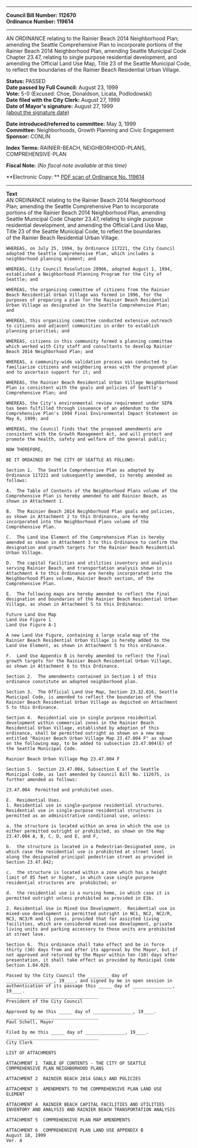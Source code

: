 * * * * *  
  
**Council Bill Number: [](#h0)[](#h2)112670**   
**Ordinance Number: 119614**  
  
* * * * *  
  
AN ORDINANCE relating to the Rainier Beach 2014 Neighborhood Plan; amending the Seattle Comprehensive Plan to incorporate portions of the Rainier Beach 2014 Neighborhood Plan, amending Seattle Municipal Code Chapter 23.47, relating to single purpose residential development, and amending the Official Land Use Map, Title 23 of the Seattle Municipal Code, to reflect the boundaries of the Rainier Beach Residential Urban Village.  
  
**Status:** PASSED   
**Date passed by Full Council:** August 23, 1999   
**Vote:** 5-0 (Excused: Choe, Donaldson, Licata, Podlodowski)   
**Date filed with the City Clerk:** August 27, 1999   
**Date of Mayor's signature:** August 27, 1999   
[(about the signature date)](/~public/approvaldate.htm)   
  
  
**Date introduced/referred to committee:** May 3, 1999   
**Committee:** Neighborhoods, Growth Planning and Civic Engagement   
**Sponsor:** CONLIN   
  
**Index Terms:** RAINIER-BEACH, NEIGHBORHOOD-PLANS, COMPREHENSIVE-PLAN  
  
**Fiscal Note:** *(No fiscal note available at this time)*  
  
**Electronic Copy: ** [PDF scan of Ordinance No. 119614](/~archives/Ordinances/Ord_119614.pdf)  
  
* * * * *  
  
**Text**  
    AN ORDINANCE relating to the Rainier Beach 2014 Neighborhood  
    Plan; amending the Seattle Comprehensive Plan to incorporate  
    portions of the Rainier Beach 2014 Neighborhood Plan, amending  
    Seattle Municipal Code Chapter 23.47, relating to single purpose  
    residential development, and amending the Official Land Use Map,  
    Title 23 of the Seattle Municipal Code, to reflect the boundaries  
    of the Rainier Beach Residential Urban Village.  
  
    WHEREAS, on July 25, 1994, by Ordinance 117221, the City Council  
    adopted the Seattle Comprehensive Plan, which includes a  
    neighborhood planning element; and  
  
    WHEREAS, City Council Resolution 28966, adopted August 1, 1994,  
    established a Neighborhood Planning Program for the City of  
    Seattle; and  
  
    WHEREAS, the organizing committee of citizens from the Rainier  
    Beach Residential Urban Village was formed in 1996, for the  
    purposes of preparing a plan for the Rainier Beach Residential  
    Urban Village as designated in the Seattle Comprehensive Plan;  
    and  
  
    WHEREAS, this organizing committee conducted extensive outreach  
    to citizens and adjacent communities in order to establish  
    planning priorities; and  
  
    WHEREAS, citizens in this community formed a planning committee  
    which worked with City staff and consultants to develop Rainier  
    Beach 2014 Neighborhood Plan; and  
  
    WHEREAS, a community-wide validation process was conducted to  
    familiarize citizens and neighboring areas with the proposed plan  
    and to ascertain support for it; and  
  
    WHEREAS, the Rainier Beach Residential Urban Village Neighborhood  
    Plan is consistent with the goals and policies of Seattle's  
    Comprehensive Plan; and  
  
    WHEREAS, the City's environmental review requirement under SEPA  
    has been fulfilled through issueance of an addendum to the  
    Comprehensive Plan's 1994 Final Environmental Impact Statement on  
    May 6, 1999; and  
  
    WHEREAS, the Council finds that the proposed amendments are  
    consistent with the Growth Management Act, and will protect and  
    promote the health, safety and welfare of the general public;  
  
    NOW THEREFORE,  
  
    BE IT ORDAINED BY THE CITY OF SEATTLE AS FOLLOWS:  
  
    Section 1.  The Seattle Comprehensive Plan as adopted by  
    Ordinance 117221 and subsequently amended, is hereby amended as  
    follows:  
  
    A.  The Table of Contents of the Neighborhood Plans volume of the  
    Comprehensive Plan is hereby amended to add Rainier Beach, as  
    shown in Attachment 1.  
  
    B.  The Rainier Beach 2014 Neighborhood Plan goals and policies,  
    as shown in Attachment 2 to this Ordinance, are hereby  
    incorporated into the Neighborhood Plans volume of the  
    Comprehensive Plan.  
  
    C.  The Land Use Element of the Comprehensive Plan is hereby  
    amended as shown in Attachment 3 to this Ordinance to confirm the  
    designation and growth targets for the Rainier Beach Residential  
    Urban Village.  
  
    D.  The capital facilities and utilities inventory and analysis  
    serving Rainier Beach, and transportation analysis shown in  
    Attachment 4 to this Ordinance are hereby incorporated into the  
    Neighborhood Plans volume, Rainier Beach section, of the  
    Comprehensive Plan.  
  
    E.  The following maps are hereby amended to reflect the final  
    designation and boundaries of the Rainier Beach Residential Urban  
    Village, as shown in Attachment 5 to this Ordinance:  
  
    Future Land Use Map  
    Land Use Figure 1  
    Land Use Figure A-1  
  
    A new Land Use Figure, containing a large scale map of the  
    Rainier Beach Residential Urban Village is hereby added to the  
    Land Use Element, as shown in Attachment 5 to this ordinance.  
  
    F.  Land Use Appendix B is hereby amended to reflect the final  
    growth targets for the Rainier Beach Residential Urban Village,  
    as shown in Attachment 6 to this Ordinance.  
  
    Section 2.  The amendments contained in Section 1 of this  
    ordinance constitute an adopted neighborhood plan.  
  
    Section 3.  The Official Land Use Map, Section 23.32.016, Seattle  
    Municipal Code, is amended to reflect the boundaries of the  
    Rainier Beach Residential Urban Village as depicted on Attachment  
    5 to this Ordinance.  
  
    Section 4.  Residential use in single purpose residential  
    development within commercial zones in the Rainier Beach  
    Residential Urban Village, established by adoption of this  
    ordinance, shall be permitted outright as shown on a new map  
    entitled "Rainier Beach Urban Village Map 23.47.004 F" as shown  
    on the following map, to be added to subsection 23.47.004(E) of  
    the Seattle Municipal Code.  
  
    Rainier Beach Urban Village Map 23.47.004 F  
  
    Section 5.  Section 23.47.004, Subsection E of the Seattle  
    Municipal Code, as last amended by Council Bill No. 112675, is  
    further amended as follows:  
  
    23.47.004  Permitted and prohibited uses.  
  
    E.  Residential Uses.  
    1. Residential use in single-purpose residential structures.  
    Residential use in single-purpose residential structures is  
    permitted as an administrative conditional use, unless:  
  
    a. the structure is located within an area in which the use is  
    either permitted outright or prohibited, as shown on the Map  
    23.47.004 A, B, C, D, and E, and F,  
  
    b.  the structure is located in a Pedestrian-Designated zone, in  
    which case the residential use is prohibited at street level  
    along the designated principal pedestrian street as provided in  
    Section 23.47.042;  
  
    c.  the structure is located within a zone which has a height  
    limit of 85 feet or higher, in which case single purpose  
    residential structures are  prohibited; or  
  
    d.  the residential use is a nursing home, in which case it is  
    permitted outright unless prohibited as provided in E1b.  
  
    2. Residential Use in Mixed Use Development.  Residential use in  
    mixed-use development is permitted outright in NC1, NC2, NC2/R,  
    NC3, NC3/R and C1 zones, provided that for assisted living  
    facilities, which are considered mixed-use development, private  
    living units and parking accessory to those units are prohibited  
    at street leve.  
  
    Section 6.  This ordinance shall take effect and be in force  
    thirty (30) days from and after its approval by the Mayor, but if  
    not approved and returned by the Mayor within ten (10) days after  
    presentation, it shall take effect as provided by Municipal Code  
    Section 1.04.020.  
  
    Passed by the City Council the ________ day of  
    __________________, 19____, and signed by me in open session in  
    authentication of its passage this _____ day of _______________,  
    19____.  
    ___________________________________  
    President of the City Council  
  
    Approved by me this _____ day of _______________, 19____.  
    ___________________________________  
    Paul Schell, Mayor  
  
    Filed by me this _____ day of _______________, 19____.  
    ___________________________________  
    City Clerk  
  
    LIST OF ATTACHMENTS  
  
    ATTACHMENT 1  TABLE OF CONTENTS - THE CITY OF SEATTLE  
    COMPREHENSIVE PLAN NEIGHBORHOOD PLANS  
  
    ATTACHMENT 2  RAINIER BEACH 2014 GOALS AND POLICIES  
  
    ATTACHMENT 3  AMENDMENTS TO THE COMPREHENSIVE PLAN LAND USE  
    ELEMENT  
  
    ATTACHMENT 4  RAINIER BEACH CAPITAL FACILITIES AND UTILITIES  
    INVENTORY AND ANALYSIS AND RAINIER BEACH TRANSPORTATION ANALYSIS  
  
    ATTACHMENT 5  COMPREHENSIVE PLAN MAP AMENDMENTS  
  
    ATTACHMENT 6  COMPREHENSIVE PLAN LAND USE APPENDIX B  
    August 18, 1999  
    Ver. 4  
